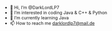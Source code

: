 - 👋 Hi, I’m @DarkLordLP7
- 👀 I’m interested in coding Java & C++ & Python
- 🌱 I’m currently learning Java
- 📫 How to reach me darklordlp7@mail.de
